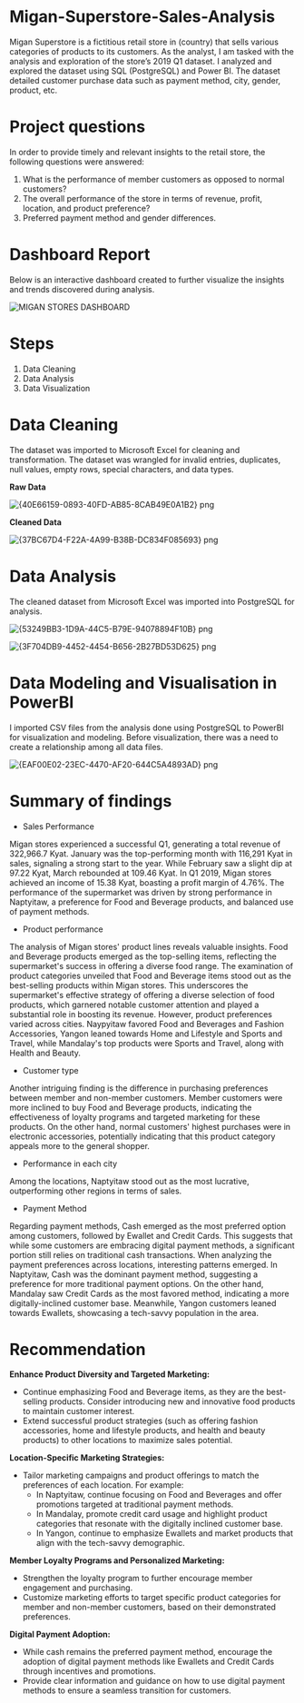 # Migan-Superstore-Sales-Analysis

Migan Superstore is a fictitious retail store in (country) that sells various categories of products to its customers. As the analyst, I am tasked with the analysis and exploration of the store’s 2019 Q1 dataset. 
I analyzed and explored the dataset using SQL (PostgreSQL) and Power BI. 
The dataset detailed customer purchase data such as payment method, city, gender, product, etc. 

# Project questions
In order to provide timely and relevant insights to the retail store, the following questions were answered:
1. What is the performance of member customers as opposed to normal customers? 
2. The overall performance of the store in terms of revenue, profit, location, and product preference?
3. Preferred payment method and gender differences.

# Dashboard Report
Below is an interactive dashboard created to further visualize the insights and trends discovered during analysis. 

![MIGAN STORES DASHBOARD](https://github.com/AishatOlawale/Migan-Superstore-Sales-Analysis/assets/141041957/c3bdd14c-8485-4f22-80f0-cd654e8c4f1e)

# Steps 
1. Data Cleaning
2. Data Analysis
3. Data Visualization
   
# Data Cleaning
The dataset was imported to Microsoft Excel for cleaning and transformation. The dataset was wrangled for invalid entries, duplicates, null values, empty rows, special characters, and data types. 

**Raw Data**

![{40E66159-0893-40FD-AB85-8CAB49E0A1B2} png](https://github.com/AishatOlawale/Migan-Superstore-Sales-Analysis/assets/141041957/0ba9b5ce-a491-4a94-b6e5-e53ff5166dd4)

**Cleaned Data**
 
![{37BC67D4-F22A-4A99-B38B-DC834F085693} png](https://github.com/AishatOlawale/Migan-Superstore-Sales-Analysis/assets/141041957/0b74a7b7-50b9-4686-9ea9-a750a4eb65f8)
  
# Data Analysis
The cleaned dataset from Microsoft Excel was imported into PostgreSQL for analysis.

![{53249BB3-1D9A-44C5-B79E-94078894F10B} png](https://github.com/AishatOlawale/Migan-Superstore-Sales-Analysis/assets/141041957/c34bb6a3-54ee-4477-a7bf-9d8a1df1378d)


![{3F704DB9-4452-4454-B656-2B27BD53D625} png](https://github.com/AishatOlawale/Migan-Superstore-Sales-Analysis/assets/141041957/d76fa969-a689-4028-a10c-04d2fdc73654)


# Data Modeling and Visualisation in PowerBI
I imported CSV files from the analysis done using PostgreSQL to PowerBI for visualization and modeling. Before visualization, there was a need to create a relationship among all data files.  

![{EAF00E02-23EC-4470-AF20-644C5A4893AD} png](https://github.com/AishatOlawale/Migan-Superstore-Sales-Analysis/assets/141041957/a3d7884d-c670-41de-936d-d3baa89c7b40)

# Summary of findings 

- Sales Performance 

Migan stores experienced a successful Q1, generating a total revenue of 322,966.7 Kyat. January was the top-performing month with 116,291 Kyat in sales, signaling a strong start to the year. While February saw a slight dip at 97.22 Kyat, March rebounded at 109.46 Kyat. In Q1 2019, Migan stores achieved an income of 15.38 Kyat, boasting a profit margin of 4.76%. The performance of the supermarket was driven by strong performance in Naptyitaw, a preference for Food and Beverage products, and balanced use of payment methods.

- Product performance

The analysis of Migan stores' product lines reveals valuable insights. Food and Beverage products emerged as the top-selling items, reflecting the supermarket's success in offering a diverse food range.
The examination of product categories unveiled that Food and Beverage items stood out as the best-selling products within Migan stores. This underscores the supermarket's effective strategy of offering a diverse selection of food products, which garnered notable customer attention and played a substantial role in boosting its revenue. However, product preferences varied across cities. Naypyitaw favored Food and Beverages and Fashion Accessories, Yangon leaned towards Home and Lifestyle and Sports and Travel, while Mandalay's top products were Sports and Travel, along with Health and Beauty.
 
- Customer type

Another intriguing finding is the difference in purchasing preferences between member and non-member customers. Member customers were more inclined to buy Food and Beverage products, indicating the effectiveness of loyalty programs and targeted marketing for these products. On the other hand, normal customers' highest purchases were in electronic accessories, potentially indicating that this product category appeals more to the general shopper.

- Performance in each city
  
Among the locations, Naptyitaw stood out as the most lucrative, outperforming other regions in terms of sales.  

- Payment Method
  
Regarding payment methods, Cash emerged as the most preferred option among customers, followed by Ewallet and Credit Cards. This suggests that while some customers are embracing digital payment methods, a significant portion still relies on traditional cash transactions.
When analyzing the payment preferences across locations, interesting patterns emerged. In Naptyitaw, Cash was the dominant payment method, suggesting a preference for more traditional payment options. On the other hand, Mandalay saw Credit Cards as the most favored method, indicating a more digitally-inclined customer base. Meanwhile, Yangon customers leaned towards Ewallets, showcasing a tech-savvy population in the area.
 
 # Recommendation
**Enhance Product Diversity and Targeted Marketing:**
   - Continue emphasizing Food and Beverage items, as they are the best-selling products. Consider introducing new and innovative food products to maintain customer interest.
   - Extend successful product strategies (such as offering fashion accessories, home and lifestyle products, and health and beauty products) to other locations to maximize sales potential.

**Location-Specific Marketing Strategies:**
   - Tailor marketing campaigns and product offerings to match the preferences of each location. For example:
     - In Naptyitaw, continue focusing on Food and Beverages and offer promotions targeted at traditional payment methods.
     - In Mandalay, promote credit card usage and highlight product categories that resonate with the digitally inclined customer base.
     - In Yangon, continue to emphasize Ewallets and market products that align with the tech-savvy demographic.

**Member Loyalty Programs and Personalized Marketing:**
   - Strengthen the loyalty program to further encourage member engagement and purchasing.
   - Customize marketing efforts to target specific product categories for member and non-member customers, based on their demonstrated preferences.

**Digital Payment Adoption:**
   - While cash remains the preferred payment method, encourage the adoption of digital payment methods like Ewallets and Credit Cards through incentives and promotions.
   - Provide clear information and guidance on how to use digital payment methods to ensure a seamless transition for customers.
